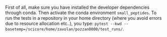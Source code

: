 
First of all, make sure you have installed the developer dependencies through conda.
Then activate the conda environment `small_peptides`.
To run the tests in a repository in your home directory (where you avoid errors due to resource allocation etc..), you type: `pytest --kwd --basetemp=/scicore/home/zavolan/pozzan0000/test_runs/`.
